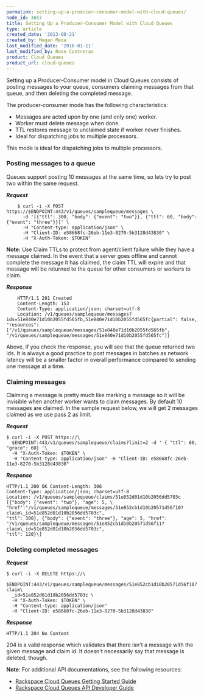 ```yaml
---
permalink: setting-up-a-producer-consumer-model-with-cloud-queues/
node_id: 3657
title: Setting Up a Producer-Consumer Model with Cloud Queues
type: article
created_date: '2013-08-21'
created_by: Megan Meza
last_modified_date: '2016-01-11'
last_modified_by: Rose Contreras
product: Cloud Queues
product_url: cloud-queues
---
```


Setting up a Producer-Consumer model in Cloud Queues consists of posting
messages to your queue, consumers claiming messages from that queue, and
then deleting the completed message.

The producer-consumer mode has the following characteristics:

-   Messages are acted upon by one (and only one) worker.
-   Worker must delete message when done.
-   TTL restores message to unclaimed state if worker never finishes.
-   Ideal for dispatching jobs to multiple processors.

This mode is ideal for dispatching jobs to multiple processors.

### Posting messages to a queue

Queues support posting 10 messages at the same time, so lets try to post
two within the same request.

***Request***

        $ curl -i -X POST https://$ENDPOINT:443/v1/queues/samplequeue/messages \
          -d '[{"ttl": 300, "body": {"event": "two"}}, {"ttl": 60, "body": {"event": "three"}}]' \
          -H "Content-type: application/json" \
          -H "Client-ID: e58668fc-26eb-11e3-8270-5b3128d43830" \
          -H "X-Auth-Token: $TOKEN"

**Note:** Use Claim TTLs to protect from agent/client failure while they have a message claimed.  In the event that a server goes offline and cannot complete the message it has claimed, the claim TTL will expire and that message will be returned to the queue for other consumers or workers to claim.

***Response***

        HTTP/1.1 201 Created     
        Content-Length: 153     
        Content-Type: application/json; charset=utf-8     
        Location: /v1/queues/samplequeue/messages?ids=51e840e71d10b2055fd565fb,51e840e71d10b2055fd565fc{partial": false, "resources": ["/v1/queues/samplequeue/messages/51e840e71d10b2055fd565fb", "/v1/queues/samplequeue/messages/51e840e71d10b2055fd565fc"]}

Above, if you check the response, you will see that the queue returned
two ids. It is always a good practice to post messages in batches as
network latency will be a smaller factor in overall performance compared
to sending one message at a time.

### Claiming messages

Claiming a message is pretty much like marking a message so it will be
invisible when another worker wants to claim messages. By default 10
messages are claimed. In the sample request below, we will get 2
messages claimed as we use pass 2 as limit.

***Request***

    $ curl -i -X POST https://\
      $ENDPOINT:443/v1/queues/samplequeue/claims?limit=2 -d ' { "ttl": 60, "grace": 60} '\ 
      -H "X-Auth-Token: $TOKEN" \
      -H "Content-type: application/json" -H "Client-ID: e58668fc-26eb-11e3-8270-5b3128d43830"

***Response***

    HTTP/1.1 200 OK Content-Length: 306 
    Content-Type: application/json; charset=utf-8 
    Location: /v1/queues/samplequeue/claims/51e852d01d10b2056dd5703c [{"body": {"event": "two"}, "age": 5, \        "href":"/v1/queues/samplequeue/messages/51e852cb1d10b20571d56f10?claim\_id=51e852d01d10b2056dd5703c",
    "ttl": 300}, {"body": {"event": "three"}, "age": 5, "href":
    "/v1/queues/samplequeue/messages/51e852cb1d10b20571d56f11?claim\_id=51e852d01d10b2056dd5703c",
    "ttl": 120}\]

### Deleting completed messages

***Request***

    $ curl -i -X DELETE https://\
      $ENDPOINT:443/v1/queues/samplequeue/messages/51e852cb1d10b20571d56f10?claim\
      _id=51e852d01d10b2056dd5703c \
      -H "X-Auth-Token: $TOKEN" \
      -H "Content-type: application/json" 
      -H "Client-ID: e58668fc-26eb-11e3-8270-5b3128d43830"

***Response***

    HTTP/1.1 204 No Content

204 is a valid response which validates that there isn't a message with
the given message and claim id. It doesn't necessarily say that message
is deleted, though.

**Note**: 
For additional API documentations, see the following resources: 
- [Rackspace Cloud Queues Getting Started Guide](https://developer.rackspace.com/docs/cloud-queues/v1/developer-guide/#getting-started)
- [Rackspace Cloud Queues API Developer Guide](https://developer.rackspace.com/docs/cloud-queues/v1/developer-guide/#developer-guide)



